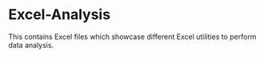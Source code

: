 # Excel-Analysis
This contains Excel files which showcase different Excel utilities to perform data analysis.
